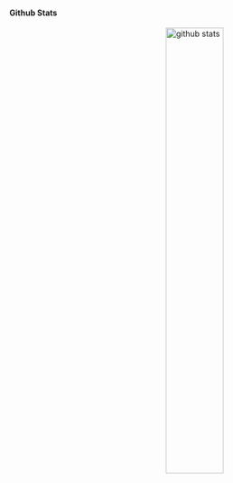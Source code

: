 #### Github Stats
<img src="https://github-readme-stats.vercel.app/api?username=ImYoung-Geneloop&show_icons=true&theme=gotham" alt="github stats" width="45%" align="right"/>
